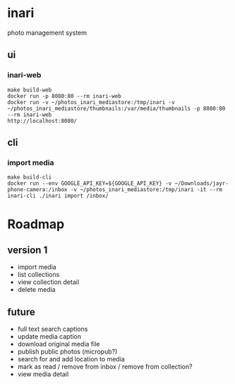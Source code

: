 # inari

photo management system

## ui

### inari-web

```
make build-web
docker run -p 8080:80 --rm inari-web
docker run -v ~/photos_inari_mediastore:/tmp/inari -v ~/photos_inari_mediastore/thumbnails:/var/media/thumbnails -p 8080:80 --rm inari-web
http://localhost:8080/
```

## cli

### import media

```
make build-cli
docker run --env GOOGLE_API_KEY=${GOOGLE_API_KEY} -v ~/Downloads/jayr-phone-camera:/inbox -v ~/photos_inari_mediastore:/tmp/inari -it --rm inari-cli ./inari import /inbox/
```

# Roadmap

## version 1

- import media
- list collections
- view collection detail
- delete media

## future

- full text search captions
- update media caption
- download original media file
- publish public photos (micropub?)
- search for and add location to media
- mark as read / remove from inbox / remove from collection?
- view media detail

